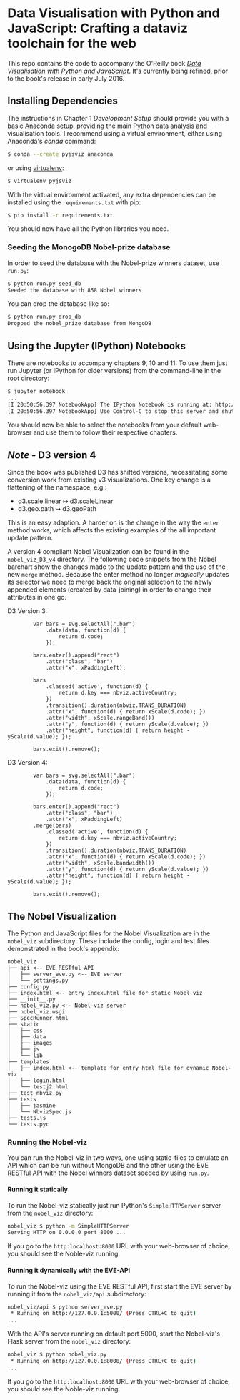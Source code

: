 # Data Visualisation with Python and JavaScript: Crafting a dataviz toolchain for the web

This repo contains the code to accompany the O'Reilly book [_Data Visualisation with Python and JavaScript_](http://shop.oreilly.com/product/0636920037057.do). It's currently being refined, prior to the book's release in early July 2016.

## Installing Dependencies

The instructions in Chapter 1 _Development Setup_ should provide you with a basic [Anaconda](https://www.continuum.io/downloads) setup, providing the main Python data analysis and visualisation tools. I recommend using a virtual environment, either using Anaconda's _conda_ command:

```sh
$ conda --create pyjsviz anaconda
```

or using [virtualenv](https://virtualenv.pypa.io/en/stable/):

```sh
$ virtualenv pyjsviz
```

With the virtual environment activated, any extra dependencies can be installed using the `requirements.txt` with pip:

```sh
$ pip install -r requirements.txt
```

You should now have all the Python libraries you need.

### Seeding the MonogoDB Nobel-prize database
In order to seed the database with the Nobel-prize winners dataset, use `run.py`:

```sh
$ python run.py seed_db
Seeded the database with 858 Nobel winners
```

You can drop the database like so:

```sh
$ python run.py drop_db
Dropped the nobel_prize database from MongoDB
```

## Using the Jupyter (IPython) Notebooks

There are notebooks to accompany chapters 9, 10 and 11. To use them just run Jupyter (or IPython for older versions) from the command-line in the root directory:

```sh
$ jupyter notebook
...
[I 20:50:56.397 NotebookApp] The IPython Notebook is running at: http://localhost:8888/
[I 20:50:56.397 NotebookApp] Use Control-C to stop this server and shut down all kernels (twice to skip confirmation).
```

You should now be able to select the notebooks from your default web-browser and use them to follow their respective chapters.

## *Note* - D3 version 4
Since the book was published D3 has shifted versions, necessitating some conversion work from existing v3 visualizations. One key change is a flattening of the namespace, e.g.:

- d3.scale.linear ↦ d3.scaleLinear
- d3.geo.path ↦ d3.geoPath

This is an easy adaption. A harder on is the change in the way the `enter` method works, which affects the existing examples of the all important update pattern.

A version 4 compliant Nobel Visualization can be found in the `nobel_viz_D3_v4` directory. The following code snippets from the Nobel barchart show the changes made to the update pattern and the use of the new `merge` method. Because the enter method no longer _magically_ updates its selector we need to merge back the original selection to the newly appended elements (created by data-joining) in order to change their attributes in one go.

D3 Version 3:
```
        var bars = svg.selectAll(".bar")
            .data(data, function(d) {
                return d.code;
            });

        bars.enter().append("rect")
            .attr("class", "bar")
            .attr("x", xPaddingLeft);

        bars
            .classed('active', function(d) {
                return d.key === nbviz.activeCountry;
            })
            .transition().duration(nbviz.TRANS_DURATION)
            .attr("x", function(d) { return xScale(d.code); })
            .attr("width", xScale.rangeBand())
            .attr("y", function(d) { return yScale(d.value); })
            .attr("height", function(d) { return height - yScale(d.value); });

        bars.exit().remove();
```
D3 Version 4:
```
        var bars = svg.selectAll(".bar")
            .data(data, function(d) {
                return d.code;
            });

        bars.enter().append("rect")
            .attr("class", "bar")
            .attr("x", xPaddingLeft)
        .merge(bars)
            .classed('active', function(d) {
                return d.key === nbviz.activeCountry;
            })
            .transition().duration(nbviz.TRANS_DURATION)
            .attr("x", function(d) { return xScale(d.code); })
            .attr("width", xScale.bandwidth())
            .attr("y", function(d) { return yScale(d.value); })
            .attr("height", function(d) { return height - yScale(d.value); });

        bars.exit().remove();
```

## The Nobel Visualization

The Python and JavaScript files for the Nobel Visualization are in the `nobel_viz` subdirectory. These include the config, login and test files demonstrated in the book's appendix:

```
nobel_viz
├── api <-- EVE RESTful API
│   ├── server_eve.py <-- EVE server
│   └── settings.py
├── config.py
├── index.html <-- entry index.html file for static Nobel-viz
├── __init__.py
├── nobel_viz.py <-- Nobel-viz server
├── nobel_viz.wsgi
├── SpecRunner.html
├── static
│   ├── css
│   ├── data
│   ├── images
│   ├── js
│   └── lib
├── templates
│   ├── index.html <-- template for entry html file for dynamic Nobel-viz
│   ├── login.html
│   └── testj2.html
├── test_nbviz.py
├── tests
│   ├── jasmine
│   └── NbvizSpec.js
├── tests.js
└── tests.pyc
```

### Running the Nobel-viz

You can run the Nobel-viz in two ways, one using static-files to emulate an API which can be run without MongoDB and the other using the EVE RESTful API with the Nobel winners dataset seeded by using `run.py`.

#### Running it statically
To run the Nobel-viz statically just run Python's `SimpleHTTPServer` server from the `nobel_viz` directory:

```sh
nobel_viz $ python -m SimpleHTTPServer
Serving HTTP on 0.0.0.0 port 8000 ...
```

If you go to the `http:localhost:8000` URL with your web-browser of choice, you should see the Noble-viz running.

#### Running it dynamically with the EVE-API
To run the Nobel-viz using the EVE RESTful API, first start the EVE server by running it from the `nobel_viz/api` subdirectory:

```sh
nobel_viz/api $ python server_eve.py
 * Running on http://127.0.0.1:5000/ (Press CTRL+C to quit)
...
```
With the API's server running on default port 5000, start the Nobel-viz's Flask server from the `nobel_viz` directory:

```sh
nobel_viz $ python nobel_viz.py
 * Running on http://127.0.0.1:8000/ (Press CTRL+C to quit)
...
```
If you go to the `http:localhost:8000` URL with your web-browser of choice, you should see the Noble-viz running.
